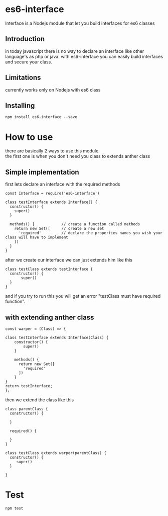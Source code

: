 <h1>es6-interface</h1>
Interface is a Nodejs module  that let you build interfaces for es6 classes

<h2>Introduction</h2>
in today javascript there is no way to declare an interface like other language's as php or java.
with es6-interface you can easily build interfaces and secure your class.

<h2>Limitations</h2>
currently works only on Nodejs with es6 class

<h2>Installing</h2>

```
npm install es6-interface --save
```

<h1>How to use</h1>
there are basically 2 ways to use this module. <br>
the first one is  when you don`t need you class to extends anther class
<h2>Simple implementation</h2> 

first lets declare an interface with the required methods
```
const Interface = require('es6-interface')

class testInterface extends Interface() {
  constructor() {
    super()
  }

  methods() {            // create a function called methods
    return new Set([     // create a new set
      'required'         // declare the properties names you wish your class will have to implement
    ])
  }
}

```

after we create our interface we can just extends him like this
```
class testClass extends testInterface {
  constructor() {
       super()
  }
}
```
and if you try to run this you will get an error "testClass must have required function".

<h2>with extending anther class</h2> 

```
const warper = (Class) => {

class testInterface extends Interface(Class) {
    constructor() {
        super()
    }

    methods() {
      return new Set([
        'required'
      ])
    }
}
return testInterface;
};
```

then we extend the class like this

```
class parentClass {
  constructor() {

  }

  required() {

  }
}

class testClass extends warper(parentClass) {
  constructor() {
     super()
  }

}

```
<h1>Test</h1>

```
npm test
```




